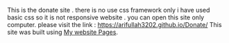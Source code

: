 This is the donate site .
there is no use css framework 
only i have used basic css 
so it is not responsive website .
you can open this site only computer.
please visit the link : https://arifullah3202.github.io/Donate/
This site was built using [My website Pages](https://arifullah3202.github.io/Donate/).

